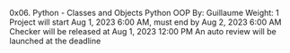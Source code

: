 0x06. Python - Classes and Objects
Python
OOP
 By: Guillaume
 Weight: 1
 Project will start Aug 1, 2023 6:00 AM, must end by Aug 2, 2023 6:00 AM
 Checker will be released at Aug 1, 2023 12:00 PM
 An auto review will be launched at the deadline
